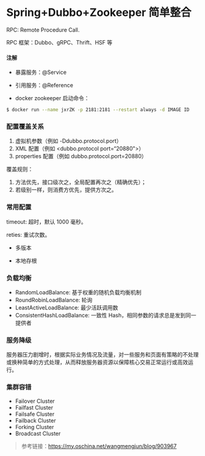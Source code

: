#  Spring+Dubbo+Zookeeper 简单整合



RPC:  Remote Procedure Call.

RPC 框架：Dubbo、gRPC、Thrift、HSF 等



#### 注解

- 暴露服务：@Service
- 引用服务：@Reference



- docker zookeeper 启动命令：

```bash
$ docker run --name jxrZK -p 2181:2181 --restart always -d IMAGE ID
```



### 配置覆盖关系

1. 虚拟机参数（例如 -Ddubbo.protocol.port）
2. XML 配置（例如 <dubbo.protocol port=“20880">）
3. properties 配置（例如 dubbo.protocol.port=20880）



覆盖规则：

1. 方法优先，接口级次之，全局配置再次之（精确优先）；
2. 若级别一样，则消费方优先，提供方次之。



### 常用配置

timeout: 超时，默认 1000 毫秒。

reties: 重试次数。



- 多版本

- 本地存根



### 负载均衡

- RandomLoadBalance: 基于权重的随机负载均衡机制
- RoundRobinLoadBalance: 轮询
- LeastActiveLoadBalance: 最少活跃调用数
- ConsistentHashLoadBalance: 一致性 Hash，相同参数的请求总是发到同一提供者



### 服务降级

服务器压力剧增时，根据实际业务情况及流量，对一些服务和页面有策略的不处理或换种简单的方式处理，从而释放服务器资源以保障核心交易正常运行或高效运行。



### 集群容错

- Failover Cluster
- Failfast Cluster
- Failsafe Cluster
- Failback Cluster
- Forking Cluster
- Broadcast Cluster





> 参考链接：https://my.oschina.net/wangmengjun/blog/903967